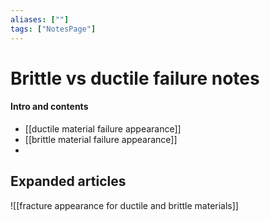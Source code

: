 ```yaml
---
aliases: [""]
tags: ["NotesPage"]
---
```


# Brittle vs ductile failure notes

#### Intro and contents
- [[ductile material failure appearance]]
- [[brittle material failure appearance]]
- 

## Expanded articles

![[fracture appearance for ductile and brittle materials]]
